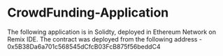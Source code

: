 # CrowdFunding-Application
The following application is in Solidty, deployed in Ethereum Network on Remix IDE.
The contract was deployed from the following address - 0x5B38Da6a701c568545dCfcB03FcB875f56beddC4
